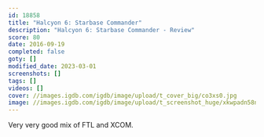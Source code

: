 ```yaml
---
id: 18858
title: "Halcyon 6: Starbase Commander"
description: "Halcyon 6: Starbase Commander - Review"
score: 80
date: 2016-09-19
completed: false
goty: []
modified_date: 2023-03-01
screenshots: []
tags: []
videos: []
cover: //images.igdb.com/igdb/image/upload/t_cover_big/co3xs0.jpg
image: //images.igdb.com/igdb/image/upload/t_screenshot_huge/xkwpadn58ne20m04aeei.jpg
---
```

Very very good mix of FTL and XCOM.